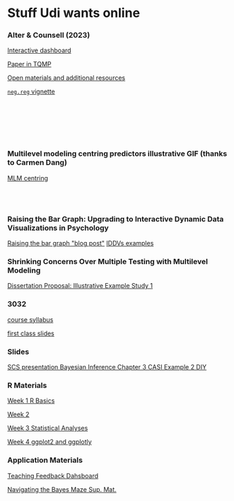 # Stuff Udi wants online


### Alter & Counsell (2023)

[Interactive dashboard](Alter-and-Counsell--2023--Interactive-Dashboard.html) 

[Paper in TQMP](https://www.tqmp.org/RegularArticles/vol19-1/p059/)

[Open materials and additional resources](https://osf.io/w96xe/)

[`neg.reg` vignette](neg.reg.vignette.html) 

<br><br><br><br><br>


### Multilevel modeling centring predictors illustrative GIF (thanks to Carmen Dang)
[MLM centring](centeringMLM.gif)
<br><br><br><br><be>

### Raising the Bar Graph: Upgrading to Interactive Dynamic Data Visualizations in Psychology
[Raising the bar graph "blog post"](Alter-finalproject.html)
[IDDVs examples](presentation-Examples.html) 

### Shrinking Concerns Over Multiple Testing with Multilevel Modeling 
[Dissertation Proposal: Illustrative Example Study 1](dissertation_proposal_illustrative_example_Study_1.html)

### 3032

[course syllabus](Course-Syllabus.html)

[first class slides](firstclass3032.html)


### Slides

[SCS presentation Bayesian Inference Chapter 3 CASI Example 2 DIY](SCS-chapter-3-Bayesian-Inference--Example-2-DIY-.html)

### R Materials
[Week 1 R Basics](Class-1-html.html)

[Week 2](Week-2-Notes-HTML.html)

[Week 3 Statistical Analyses](Statistical-Analyses.html)

[Week 4 ggplot2 and ggplotly](ggplot2-live.html)


### Application Materials

[Teaching Feedback Dahsboard](dashboard.html)

[Navigating the Bayes Maze Sup. Mat.](NBM_SupMat.html)
